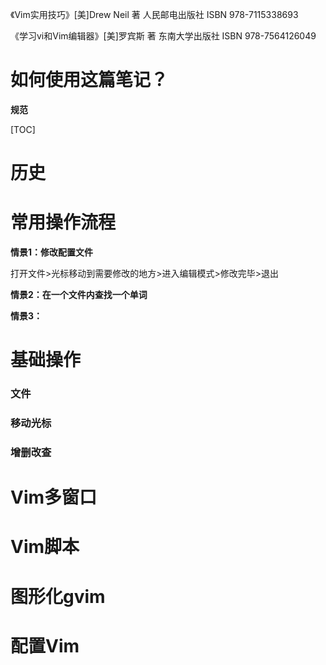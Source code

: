 《Vim实用技巧》[美]Drew Neil 著 人民邮电出版社 ISBN 978-7115338693

《学习vi和Vim编辑器》[美]罗宾斯 著 东南大学出版社 ISBN 978-7564126049



# 如何使用这篇笔记？





**规范**



[TOC]



# 

# 历史





# 常用操作流程

**情景1：修改配置文件**

打开文件>光标移动到需要修改的地方>进入编辑模式>修改完毕>退出





**情景2：在一个文件内查找一个单词**





**情景3：**



# 基础操作

### 文件





### 移动光标







### 增删改查





# Vim多窗口











# Vim脚本









# 图形化gvim







# 配置Vim















